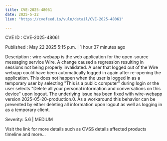 ```yaml
---
title: CVE-2025-48061
date: 2025-5-22
lien: "https://cvefeed.io/vuln/detail/CVE-2025-48061"

---
```


CVE ID : CVE-2025-48061

Published :  May 22
2025
5:15 p.m. | 1 hour
37 minutes ago

Description : wire-webapp is the web application for the open-source messaging service Wire. A change caused a regression resulting in sessions not being properly invalidated. A user that logged out of the Wire webapp
could have been automatically logged in again after re-opening the application. This does not happen when the user is logged in as a temporary user by selecting "This is a public computer" during login or the user selects "Delete all your personal information and conversations on this device" upon logout. The underlying issue has been fixed with wire-webapp version 2025-05-20-production.0. As a workaround
this behavior can be prevented by either deleting all information upon logout as well as logging in as a temporary client.

Severity: 5.6 | MEDIUM

Visit the link for more details
such as CVSS details
affected products
timeline
and more...
